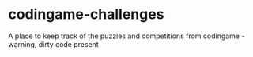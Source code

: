 # codingame-challenges
A place to keep track of the puzzles and competitions from codingame - warning, dirty code present

